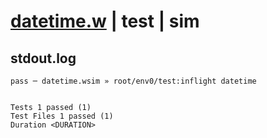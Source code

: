 # [datetime.w](../../../../../../examples/tests/sdk_tests/std/datetime.w) | test | sim

## stdout.log
```log
pass ─ datetime.wsim » root/env0/test:inflight datetime
 
 
Tests 1 passed (1)
Test Files 1 passed (1)
Duration <DURATION>
```

